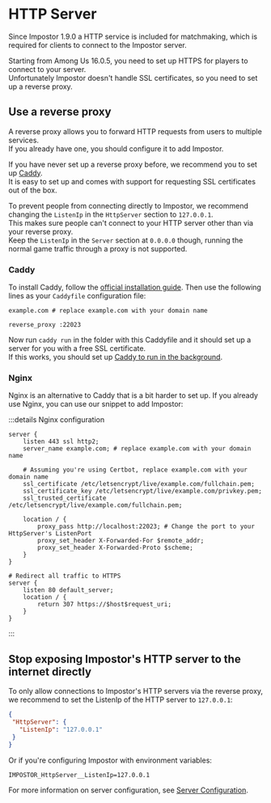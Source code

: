 # HTTP Server

Since Impostor 1.9.0 a HTTP service is included for matchmaking, which is required for clients to connect to the Impostor server.

Starting from Among Us 16.0.5, you need to set up HTTPS for players to connect to your server.\
Unfortunately Impostor doesn't handle SSL certificates, so you need to set up a reverse proxy.

## Use a reverse proxy

A reverse proxy allows you to forward HTTP requests from users to multiple services.\
If you already have one, you should configure it to add Impostor. 

If you have never set up a reverse proxy before, we recommend you to set up [Caddy](https://caddyserver.com/).\
It is easy to set up and comes with support for requesting SSL certificates out of the box.

To prevent people from connecting directly to Impostor, we recommend changing the `ListenIp` in the `HttpServer` section to `127.0.0.1`.\
This makes sure people can't connect to your HTTP server other than via your reverse proxy.\
Keep the `ListenIp` in the `Server` section at `0.0.0.0` though, running the normal game traffic through a proxy is not supported.

### Caddy

To install Caddy, follow the [official installation guide](https://caddyserver.com/docs/install). Then use the following lines as your `Caddyfile` configuration file:

```
example.com # replace example.com with your domain name

reverse_proxy :22023
```

Now run `caddy run` in the folder with this Caddyfile and it should set up a server for you with a free SSL certificate.\
If this works, you should set up [Caddy to run in the background](https://caddyserver.com/docs/running).

### Nginx

Nginx is an alternative to Caddy that is a bit harder to set up. If you already use Nginx, you can use our snippet to add Impostor:

:::details Nginx configuration

```nginx
server {
    listen 443 ssl http2;
    server_name example.com; # replace example.com with your domain name

    # Assuming you're using Certbot, replace example.com with your domain name
    ssl_certificate /etc/letsencrypt/live/example.com/fullchain.pem;
    ssl_certificate_key /etc/letsencrypt/live/example.com/privkey.pem;
    ssl_trusted_certificate /etc/letsencrypt/live/example.com/fullchain.pem;

    location / {
        proxy_pass http://localhost:22023; # Change the port to your HttpServer's ListenPort
        proxy_set_header X-Forwarded-For $remote_addr;
        proxy_set_header X-Forwarded-Proto $scheme;
    }
}

# Redirect all traffic to HTTPS
server {
    listen 80 default_server;
    location / {
        return 307 https://$host$request_uri;
    }
}
```

:::

## Stop exposing Impostor's HTTP server to the internet directly

To only allow connections to Impostor's HTTP servers via the reverse proxy, we recommend to set the ListenIp of the HTTP server to `127.0.0.1`:

```json
{
 "HttpServer": {
   "ListenIp": "127.0.0.1"
 }
}
```

Or if you're configuring Impostor with environment variables:

```
IMPOSTOR_HttpServer__ListenIp=127.0.0.1
```

For more information on server configuration, see [Server Configuration](ServerConfiguration).